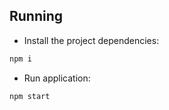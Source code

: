 ## Running

- Install the project dependencies:

```sh
npm i
```

- Run application:

```sh
npm start
```
